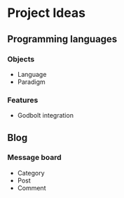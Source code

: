 # Project Ideas

## Programming languages

### Objects
- Language
- Paradigm

### Features
- Godbolt integration

## Blog

### Message board
- Category
- Post
- Comment
